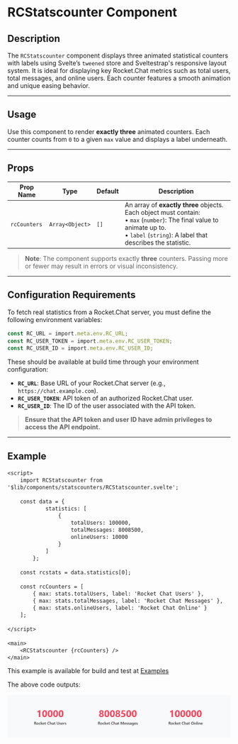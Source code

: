 # RCStatscounter Component

## Description

The `RCStatscounter` component displays three animated statistical counters with labels using Svelte’s `tweened` store and Sveltestrap's responsive layout system. It is ideal for displaying key Rocket.Chat metrics such as total users, total messages, and online users. Each counter features a smooth animation and unique easing behavior.

---

## Usage

Use this component to render **exactly three** animated counters. Each counter counts from `0` to a given `max` value and displays a label underneath.

---

## Props

| Prop Name    | Type            | Default | Description |
|--------------|-----------------|---------|-------------|
| `rcCounters` | `Array<Object>` | `[]`    | An array of **exactly three** objects. Each object must contain:<br>• `max` (`number`): The final value to animate up to.<br>• `label` (`string`): A label that describes the statistic. |

> **Note**: The component supports exactly **three** counters. Passing more or fewer may result in errors or visual inconsistency.

---

## Configuration Requirements

To fetch real statistics from a Rocket.Chat server, you must define the following environment variables:

```ts
const RC_URL = import.meta.env.RC_URL;
const RC_USER_TOKEN = import.meta.env.RC_USER_TOKEN;
const RC_USER_ID = import.meta.env.RC_USER_ID;
```
These should be available at build time through your environment configuration:

- **`RC_URL`**: Base URL of your Rocket.Chat server (e.g., `https://chat.example.com`).
- **`RC_USER_TOKEN`**: API token of an authorized Rocket.Chat user.
- **`RC_USER_ID`**: The ID of the user associated with the API token.

> **Ensure that the API token and user ID have admin privileges to access the API endpoint.**

---

## Example

```svelte
<script>
	import RCStatscounter from '$lib/components/statscounters/RCStatscounter.svelte';

    const data = {
            statistics: [
                {
                    totalUsers: 100000,
                    totalMessages: 8008500,
                    onlineUsers: 10000
                }
            ]
        };

    const rcstats = data.statistics[0];

	const rcCounters = [
        { max: stats.totalUsers, label: 'Rocket Chat Users' },
        { max: stats.totalMessages, label: 'Rocket Chat Messages' },
        { max: stats.onlineUsers, label: 'Rocket Chat Online' }
    ];

</script>

<main>
	<RCStatscounter {rcCounters} />
</main>

```
This example is available for build and test at [Examples](../examples/rcstatscounter.md)

The above code outputs:

![RcStatscounters image.](./docsImages/rcstatscounterImage.png "This is a Rcstatscounters image.")